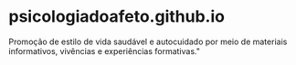 # psicologiadoafeto.github.io
Promoção de estilo de vida saudável e autocuidado por meio de materiais informativos, vivências e experiências formativas."
